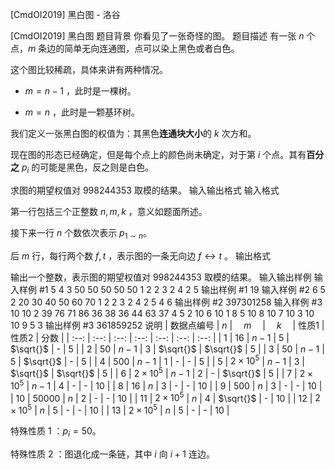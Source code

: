



[CmdOI2019] 黑白图 - 洛谷














[CmdOI2019] 黑白图
题目背景
你看见了一张奇怪的图。
题目描述
有一张 $n$ 个点，$m$ 条边的简单无向连通图，点可以染上黑色或者白色。

这个图比较稀疏，具体来讲有两种情况。

- $m=n-1$ ，此时是一棵树。

- $m=n$ ，此时是一颗基环树。

我们定义一张黑白图的权值为：其黑色**连通块大小**的 $k$ 次方和。

现在图的形态已经确定，但是每个点上的颜色尚未确定，对于第 $i$ 个点。其有**百分之** $p_i$ 的可能是黑色，反之则是白色。

求图的期望权值对 $998244353$ 取模的结果。
输入输出格式
输入格式

第一行包括三个正整数 $n,m,k$ ，意义如题面所述。

接下来一行 $n$ 个数依次表示 $p_{1\sim n}$。

后 $m$ 行，每行两个数 $f,t$ ，表示图的一条无向边 $f\leftrightarrow t$ 。
输出格式

输出一个整数，表示图的期望权值对 $998244353$ 取模的结果。
输入输出样例
输入样例 #1
5 4 3
50 50 50 50 50
1 2
2 3
2 4
2 5
输出样例 #1
19
输入样例 #2
6 5 2
20 30 40 50 60 70
1 2
2 3
2 4
2 5
4 6
输出样例 #2
397301258
输入样例 #3
10 10 2
39 76 71 86 36 38 36 44 63 37 
4 5
2 10
6 10
1 8
5 10
8 10
7 10
3 10
10 9
5 3
输出样例 #3
361859252
说明
| 数据点编号 | $n$ | 　$m$　 | 　$k$　 | 性质1 | 性质2 | 分数 |
| :--: | :--: | :--: | :--: | :--: | :--: | :--: |
| 1 | $16$ | $n-1$ | $5$ | $\sqrt{}$ | - | $5$ |
| 2 | $50$ | $n-1$ | $3$ | $\sqrt{}$ | $\sqrt{}$ | $5$ |
| 3 | $50$ | $n-1$ | $5$ | $\sqrt{}$ | - | $5$ |
| 4 | $500$ | $n-1$ | $1$ | - | - | $5$ |
| 5 | $2\times 10^5$ | $n-1$ | $3$ | $\sqrt{}$ | $\sqrt{}$ | $5$ |
| 6 | $2\times 10^5$ | $n-1$ | $2$ | - | $\sqrt{}$ | $5$ |
| 7 | $2\times 10^5$ | $n-1$ | $4$ | - | - | $10$ |
| 8 | $16$ | $n$ | $3$ | - | - | $10$ |
| 9 | $500$ | $n$ | $3$ | - | - | $10$ |
| 10 | $50000$ | $n$ | $2$ | - | - | $10$ |
| 11 | $2\times 10^5$ | $n$ | $4$ | $\sqrt{}$ | - | $10$ |
| 12 | $2\times 10^5$ | $n$ | $5$ | - | - | $10$ |
| 13 | $2\times 10^5$ | $n$ | $5$ | - | - | $10$ |

特殊性质 $1$ ：$p_i=50$。

特殊性质 $2$ ：图退化成一条链，其中 $i$ 向 $i+1$ 连边。






